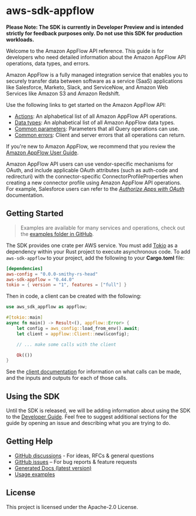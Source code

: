 # aws-sdk-appflow

**Please Note: The SDK is currently in Developer Preview and is intended strictly for
feedback purposes only. Do not use this SDK for production workloads.**

Welcome to the Amazon AppFlow API reference. This guide is for developers who need detailed information about the Amazon AppFlow API operations, data types, and errors.

Amazon AppFlow is a fully managed integration service that enables you to securely transfer data between software as a service (SaaS) applications like Salesforce, Marketo, Slack, and ServiceNow, and Amazon Web Services like Amazon S3 and Amazon Redshift.

Use the following links to get started on the Amazon AppFlow API:
  - [Actions](https://docs.aws.amazon.com/appflow/1.0/APIReference/API_Operations.html): An alphabetical list of all Amazon AppFlow API operations.
  - [Data types](https://docs.aws.amazon.com/appflow/1.0/APIReference/API_Types.html): An alphabetical list of all Amazon AppFlow data types.
  - [Common parameters](https://docs.aws.amazon.com/appflow/1.0/APIReference/CommonParameters.html): Parameters that all Query operations can use.
  - [Common errors](https://docs.aws.amazon.com/appflow/1.0/APIReference/CommonErrors.html): Client and server errors that all operations can return.

If you're new to Amazon AppFlow, we recommend that you review the [Amazon AppFlow User Guide](https://docs.aws.amazon.com/appflow/latest/userguide/what-is-appflow.html).

Amazon AppFlow API users can use vendor-specific mechanisms for OAuth, and include applicable OAuth attributes (such as auth-code and redirecturi) with the connector-specific ConnectorProfileProperties when creating a new connector profile using Amazon AppFlow API operations. For example, Salesforce users can refer to the [_Authorize Apps with OAuth_](https://help.salesforce.com/articleView?id=remoteaccess_authenticate.htm) documentation.

## Getting Started

> Examples are available for many services and operations, check out the
> [examples folder in GitHub](https://github.com/awslabs/aws-sdk-rust/tree/main/examples).

The SDK provides one crate per AWS service. You must add [Tokio](https://crates.io/crates/tokio)
as a dependency within your Rust project to execute asynchronous code. To add `aws-sdk-appflow` to
your project, add the following to your **Cargo.toml** file:

```toml
[dependencies]
aws-config = "0.0.0-smithy-rs-head"
aws-sdk-appflow = "0.44.0"
tokio = { version = "1", features = ["full"] }
```

Then in code, a client can be created with the following:

```rust
use aws_sdk_appflow as appflow;

#[tokio::main]
async fn main() -> Result<(), appflow::Error> {
    let config = aws_config::load_from_env().await;
    let client = appflow::Client::new(&config);

    // ... make some calls with the client

    Ok(())
}
```

See the [client documentation](https://docs.rs/aws-sdk-appflow/latest/aws_sdk_appflow/client/struct.Client.html)
for information on what calls can be made, and the inputs and outputs for each of those calls.

## Using the SDK

Until the SDK is released, we will be adding information about using the SDK to the
[Developer Guide](https://docs.aws.amazon.com/sdk-for-rust/latest/dg/welcome.html). Feel free to suggest
additional sections for the guide by opening an issue and describing what you are trying to do.

## Getting Help

* [GitHub discussions](https://github.com/awslabs/aws-sdk-rust/discussions) - For ideas, RFCs & general questions
* [GitHub issues](https://github.com/awslabs/aws-sdk-rust/issues/new/choose) – For bug reports & feature requests
* [Generated Docs (latest version)](https://awslabs.github.io/aws-sdk-rust/)
* [Usage examples](https://github.com/awslabs/aws-sdk-rust/tree/main/examples)

## License

This project is licensed under the Apache-2.0 License.

